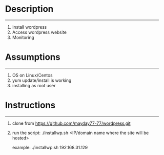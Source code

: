 # Description
--------------
1) Install wordpress
2) Access wordpress website
3) Monitoring

# Assumptions
--------------
1) OS on Linux/Centos
2) yum update/install is working
3) installing as root user

# Instructions
---------------
1) clone from https://github.com/mayday77-77/wordpress.git
2) run the script:
   ./installwp.sh <IP/domain name where the site will be hosted>
   
   example:
   ./installwp.sh 192.168.31.129
